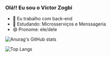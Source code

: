 ### Olá!! Eu sou o Víctor Zogbi

- 🔭 Eu trabalho com back-end
- 🌱 Estudando: Microsserviços e Menssageria
- 😄 Pronome: ele/dele

![Anurag's GitHub stats]([https://github-readme-stats.vercel.app/api?username=anuraghazra&show_icons=true&bg_color=00000000](https://github-readme-stats.vercel.app/api?username=VictorZogbi&show_icons=true&theme=tokyonight)])

![Top Langs](https://github-readme-stats.vercel.app/api/top-langs/?username=VictorZogbi&layout=compact)
